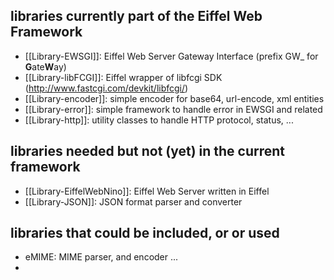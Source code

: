 ## libraries currently part of the Eiffel Web Framework ##
* [[Library-EWSGI]]: Eiffel Web Server Gateway Interface  (prefix GW_  for **G**ate**W**ay)
* [[Library-libFCGI]]: Eiffel wrapper of libfcgi SDK (http://www.fastcgi.com/devkit/libfcgi/)
* [[Library-encoder]]: simple encoder for base64, url-encode, xml entities
* [[Library-error]]: simple framework to handle error in EWSGI and related
* [[Library-http]]: utility classes to handle HTTP protocol, status, ...

## libraries needed but not (yet) in the current framework ##
* [[Library-EiffelWebNino]]: Eiffel Web Server written in Eiffel
* [[Library-JSON]]: JSON format parser and converter

## libraries that could be included, or or used ##
* eMIME: MIME parser, and encoder ...
*